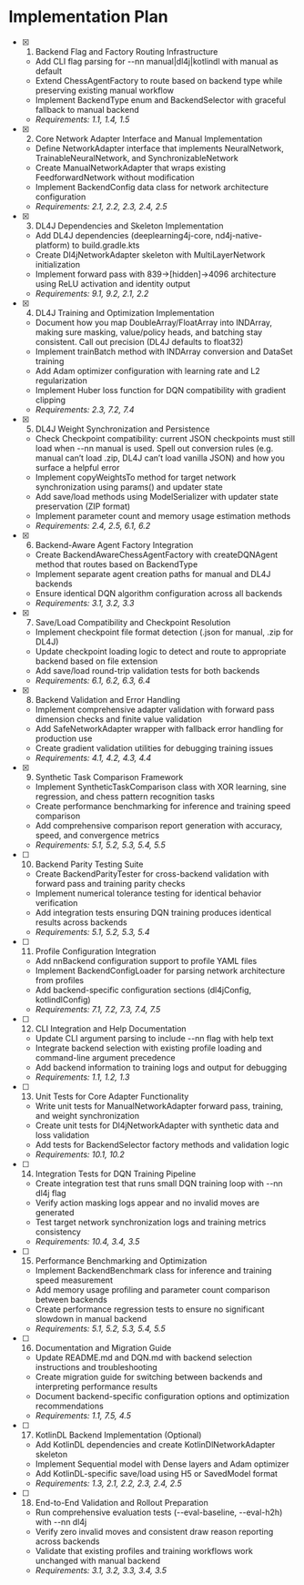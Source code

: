 # Implementation Plan

- [x] 1. Backend Flag and Factory Routing Infrastructure
  - Add CLI flag parsing for --nn manual|dl4j|kotlindl with manual as default
  - Extend ChessAgentFactory to route based on backend type while preserving existing manual workflow
  - Implement BackendType enum and BackendSelector with graceful fallback to manual backend
  - _Requirements: 1.1, 1.4, 1.5_

- [x] 2. Core Network Adapter Interface and Manual Implementation
  - Define NetworkAdapter interface that implements NeuralNetwork, TrainableNeuralNetwork, and SynchronizableNetwork
  - Create ManualNetworkAdapter that wraps existing FeedforwardNetwork without modification
  - Implement BackendConfig data class for network architecture configuration
  - _Requirements: 2.1, 2.2, 2.3, 2.4, 2.5_

- [x] 3. DL4J Dependencies and Skeleton Implementation
  - Add DL4J dependencies (deeplearning4j-core, nd4j-native-platform) to build.gradle.kts
  - Create Dl4jNetworkAdapter skeleton with MultiLayerNetwork initialization
  - Implement forward pass with 839→[hidden]→4096 architecture using ReLU activation and identity output
  - _Requirements: 9.1, 9.2, 2.1, 2.2_

- [x] 4. DL4J Training and Optimization Implementation
  - Document how you map DoubleArray/FloatArray into INDArray, making sure masking, value/policy heads, and batching stay consistent. Call out precision (DL4J defaults to float32)
  - Implement trainBatch method with INDArray conversion and DataSet training
  - Add Adam optimizer configuration with learning rate and L2 regularization
  - Implement Huber loss function for DQN compatibility with gradient clipping
  - _Requirements: 2.3, 7.2, 7.4_

- [x] 5. DL4J Weight Synchronization and Persistence
  - Check Checkpoint compatibility: current JSON checkpoints must still load when --nn manual is used. Spell out conversion rules (e.g. manual can’t load .zip, DL4J can’t load vanilla JSON) and how you surface a helpful error
  - Implement copyWeightsTo method for target network synchronization using params() and updater state
  - Add save/load methods using ModelSerializer with updater state preservation (ZIP format)
  - Implement parameter count and memory usage estimation methods
  - _Requirements: 2.4, 2.5, 6.1, 6.2_

- [x] 6. Backend-Aware Agent Factory Integration
  - Create BackendAwareChessAgentFactory with createDQNAgent method that routes based on BackendType
  - Implement separate agent creation paths for manual and DL4J backends
  - Ensure identical DQN algorithm configuration across all backends
  - _Requirements: 3.1, 3.2, 3.3_

- [x] 7. Save/Load Compatibility and Checkpoint Resolution
  - Implement checkpoint file format detection (.json for manual, .zip for DL4J)
  - Update checkpoint loading logic to detect and route to appropriate backend based on file extension
  - Add save/load round-trip validation tests for both backends
  - _Requirements: 6.1, 6.2, 6.3, 6.4_

- [x] 8. Backend Validation and Error Handling
  - Implement comprehensive adapter validation with forward pass dimension checks and finite value validation
  - Add SafeNetworkAdapter wrapper with fallback error handling for production use
  - Create gradient validation utilities for debugging training issues
  - _Requirements: 4.1, 4.2, 4.3, 4.4_

- [x] 9. Synthetic Task Comparison Framework
  - Implement SyntheticTaskComparison class with XOR learning, sine regression, and chess pattern recognition tasks
  - Create performance benchmarking for inference and training speed comparison
  - Add comprehensive comparison report generation with accuracy, speed, and convergence metrics
  - _Requirements: 5.1, 5.2, 5.3, 5.4, 5.5_

- [ ] 10. Backend Parity Testing Suite
  - Create BackendParityTester for cross-backend validation with forward pass and training parity checks
  - Implement numerical tolerance testing for identical behavior verification
  - Add integration tests ensuring DQN training produces identical results across backends
  - _Requirements: 5.1, 5.2, 5.3, 5.4_

- [ ] 11. Profile Configuration Integration
  - Add nnBackend configuration support to profile YAML files
  - Implement BackendConfigLoader for parsing network architecture from profiles
  - Add backend-specific configuration sections (dl4jConfig, kotlindlConfig)
  - _Requirements: 7.1, 7.2, 7.3, 7.4, 7.5_

- [ ] 12. CLI Integration and Help Documentation
  - Update CLI argument parsing to include --nn flag with help text
  - Integrate backend selection with existing profile loading and command-line argument precedence
  - Add backend information to training logs and output for debugging
  - _Requirements: 1.1, 1.2, 1.3_

- [ ] 13. Unit Tests for Core Adapter Functionality
  - Write unit tests for ManualNetworkAdapter forward pass, training, and weight synchronization
  - Create unit tests for Dl4jNetworkAdapter with synthetic data and loss validation
  - Add tests for BackendSelector factory methods and validation logic
  - _Requirements: 10.1, 10.2_

- [ ] 14. Integration Tests for DQN Training Pipeline
  - Create integration test that runs small DQN training loop with --nn dl4j flag
  - Verify action masking logs appear and no invalid moves are generated
  - Test target network synchronization logs and training metrics consistency
  - _Requirements: 10.4, 3.4, 3.5_

- [ ] 15. Performance Benchmarking and Optimization
  - Implement BackendBenchmark class for inference and training speed measurement
  - Add memory usage profiling and parameter count comparison between backends
  - Create performance regression tests to ensure no significant slowdown in manual backend
  - _Requirements: 5.1, 5.2, 5.3, 5.4, 5.5_

- [ ] 16. Documentation and Migration Guide
  - Update README.md and DQN.md with backend selection instructions and troubleshooting
  - Create migration guide for switching between backends and interpreting performance results
  - Document backend-specific configuration options and optimization recommendations
  - _Requirements: 1.1, 7.5, 4.5_

- [ ] 17. KotlinDL Backend Implementation (Optional)
  - Add KotlinDL dependencies and create KotlinDlNetworkAdapter skeleton
  - Implement Sequential model with Dense layers and Adam optimizer
  - Add KotlinDL-specific save/load using H5 or SavedModel format
  - _Requirements: 1.3, 2.1, 2.2, 2.3, 2.4, 2.5_

- [ ] 18. End-to-End Validation and Rollout Preparation
  - Run comprehensive evaluation tests (--eval-baseline, --eval-h2h) with --nn dl4j
  - Verify zero invalid moves and consistent draw reason reporting across backends
  - Validate that existing profiles and training workflows work unchanged with manual backend
  - _Requirements: 3.1, 3.2, 3.3, 3.4, 3.5_